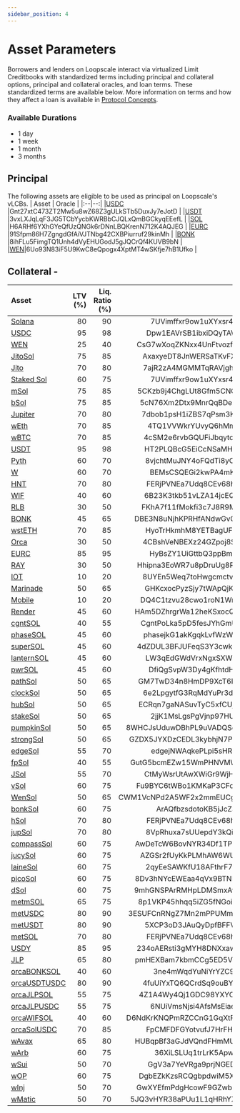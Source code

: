 ```yaml
---
sidebar_position: 4
---
```

# Asset Parameters
Borrowers and lenders on Loopscale interact via virtualized Limit Creditbooks with standardized terms including principal and collateral options, principal and collateral oracles, and loan terms. These standardized terms are available below. More information on terms and how they affect a loan is available in [Protocol Concepts](/concepts/loopscale/asset-parameters).

### Available Durations
- 1 day
- 1 week
- 1 month
- 3 months


## Principal
The following assets are eligible to be used as principal on Loopscale's vLCBs.
| Asset | Oracle |
|:--|--:|
|[USDC](https://solscan.io/token/EPjFWdd5AufqSSqeM2qN1xzybapC8G4wEGGkZwyTDt1v) |Gnt27xtC473ZT2Mw5u8wZ68Z3gULkSTb5DuxJy7eJotD |
|[USDT](https://solscan.io/token/Es9vMFrzaCERmJfrF4H2FYD4KCoNkY11McCe8BenwNYB) |3vxLXJqLqF3JG5TCbYycbKWRBbCJQLxQmBGCkyqEEefL |
|[SOL](https://solscan.io/token/So11111111111111111111111111111111111111112) |H6ARHf6YXhGYeQfUzQNGk6rDNnLBQKrenN712K4AQJEG |
|[EURC](https://solscan.io/token/HzwqbKZw8HxMN6bF2yFZNrht3c2iXXzpKcFu7uBEDKtr) |91Sfpm86H7ZgngdGfAiVJTNbg42CXBPiurruf29kinMh |
|[BONK](https://solscan.io/token/DezXAZ8z7PnrnRJjz3wXBoRgixCa6xjnB7YaB1pPB263) |8ihFLu5FimgTQ1Unh4dVyEHUGodJ5gJQCrQf4KUVB9bN |
|[WEN](https://solscan.io/token/WENWENvqqNya429ubCdR81ZmD69brwQaaBYY6p3LCpk)|6Uo93N83iF5U9KwC8eQpogx4XptMT4wSKfje7hB1Ufko |

## Collateral - 
| Asset | LTV (%) | Liq. Ratio (%) | Oracle |
|:--|--:|--:|--:|
|[Solana](https://solscan.io/token/So11111111111111111111111111111111111111112)| 80|90|7UVimffxr9ow1uXYxsr4LHAcV58mLzhmwaeKvJ1pjLiE|
|[USDC](https://solscan.io/token/EPjFWdd5AufqSSqeM2qN1xzybapC8G4wEGGkZwyTDt1v)| 95|98|Dpw1EAVrSB1ibxiDQyTAW6Zip3J4Btk2x4SgApQCeFbX|
|[WEN](https://solscan.io/token/WENWENvqqNya429ubCdR81ZmD69brwQaaBYY6p3LCpk)| 25|40|CsG7wXoqZKNxx4UnFtvozfwXQ9RgpKe7zSJa4LWh5MT9|
|[JitoSol](https://solscan.io/token/J1toso1uCk3RLmjorhTtrVwY9HJ7X8V9yYac6Y7kGCPn)| 75|85|AxaxyeDT8JnWERSaTKvFXvPKkEdxnamKSqpWbsSjYg1g|
|[Jito](https://solscan.io/token/jtojtomepa8beP8AuQc6eXt5FriJwfFMwQx2v2f9mCL)| 70|80|7ajR2zA4MGMMTqRAVjghTKqPPn4kbrj3pYkAVRVwTGzP|
|[Staked Sol](https://solscan.io/token/sTSoN7tYft63PJjHw2NcgJ43saq3NiE3XCdfvXXcTrD)| 60|75|7UVimffxr9ow1uXYxsr4LHAcV58mLzhmwaeKvJ1pjLiE|
|[mSol](https://solscan.io/token/mSoLzYCxHdYgdzU16g5QSh3i5K3z3KZK7ytfqcJm7So)| 75|85|5CKzb9j4ChgLUt8Gfm5CNGLN6khXKiqMbnGAW4cgXgxK|
|[bSol](https://solscan.io/token/bSo13r4TkiE4KumL71LsHTPpL2euBYLFx6h9HP3piy1)| 75|85|5cN76Xm2Dtx9MnrQqBDeZZRsWruTTcw37UruznAdSvvE|
|[Jupiter](https://solscan.io/token/JUPyiwrYJFskUPiHa7hkeR8VUtAeFoSYbKedZNsDvCN)| 70|80|7dbob1psH1iZBS7qPsm3Kwbf5DzSXK8Jyg31CTgTnxH5|
|[wEth](https://solscan.io/token/7vfCXTUXx5WJV5JADk17DUJ4ksgau7utNKj4b963voxs)| 70|85|4TQ1VVWkrYUvyQ6hMmjepwr7swvqsyvLi75BiJi13Tf3|
|[wBTC](https://solscan.io/token/3NZ9JMVBmGAqocybic2c7LQCJScmgsAZ6vQqTDzcqmJh)| 70|85|4cSM2e6rvbGQUFiJbqytoVMi5GgghSMr8LwVrT9VPSPo|
|[USDT](https://solscan.io/token/Es9vMFrzaCERmJfrF4H2FYD4KCoNkY11McCe8BenwNYB)| 95|98|HT2PLQBcG5EiCcNSaMHAjSgd9F98ecpATbk4Sk5oYuM|
|[Pyth](https://solscan.io/token/HZ1JovNiVvGrGNiiYvEozEVgZ58xaU3RKwX8eACQBCt3)| 60|70|8vjchtMuJNY4oFQdTi8yCe6mhCaNBFaUbktT482TpLPS|
|[W](https://solscan.io/token/85VBFQZC9TZkfaptBWjvUw7YbZjy52A6mjtPGjstQAmQ)| 60|70|BEMsCSQEGi2kwPA4mKnGjxnreijhMki7L4eeb96ypzF9|
|[HNT](https://solscan.io/token/hntyVP6YFm1Hg25TN9WGLqM12b8TQmcknKrdu1oxWux)| 70|80|FERjPVNEa7Udq8CEv68h6tPL46Tq7ieE49HrE2wea3XT|
|[WIF](https://solscan.io/token/EKpQGSJtjMFqKZ9KQanSqYXRcF8fBopzLHYxdM65zcjm)|40|60|6B23K3tkb51vLZA14jcEQVCA1pfHptzEHFA93V5dYwbT|
|[RLB](https://solscan.io/token/RLBxxFkseAZ4RgJH3Sqn8jXxhmGoz9jWxDNJMh8pL7a)|30|50|FKhA7f11fMokfi3c7J8R9M3TSJ3E26aeUuSm9bADgPF3|
|[BONK](https://solscan.io/token/DezXAZ8z7PnrnRJjz3wXBoRgixCa6xjnB7YaB1pPB263)|45|65|DBE3N8uNjhKPRHfANdwGvCZghWXyLPdqdSbEW2XFwBiX|
|[wstETH](https://solscan.io/token/ZScHuTtqZukUrtZS43teTKGs2VqkKL8k4QCouR2n6Uo)|70|85|HyoTrHkmhM8YETBagUFqtT95JpkFWtLDtL3uQHsLVT5j|
|[Orca](https://solscan.io/token/orcaEKTdK7LKz57vaAYr9QeNsVEPfiu6QeMU1kektZE)|30|50|4CBshVeNBEXz24GZpoj8SrqP5L7VGG3qjGd6tCST1pND|
|[EURC](https://solscan.io/token/HzwqbKZw8HxMN6bF2yFZNrht3c2iXXzpKcFu7uBEDKtr)|85|95|HyBsZY1UiGttbQ3ppBmnFVss9rmDAEvEbtYxdfjNAqBZ|
|[RAY](https://solscan.io/token/4k3Dyjzvzp8eMZWUXbBCjEvwSkkk59S5iCNLY3QrkX6R)|30|50|Hhipna3EoWR7u8pDruUg8RxhP5F6XLh6SEHMVDmZhWi8|
|[IOT](https://solscan.io/token/iotEVVZLEywoTn1QdwNPddxPWszn3zFhEot3MfL9fns)|10|20|8UYEn5Weq7toHwgcmctvcAxaNJo3SJxXEayM57rpoXr9|
|[Marinade](https://solscan.io/token/MNDEFzGvMt87ueuHvVU9VcTqsAP5b3fTGPsHuuPA5ey)|50|65|GHKcxocPyzSjy7tWApQjKRkDNuVXd4Kk624zhuaR7xhC|
|[Mobile](https://solscan.io/token/mb1eu7TzEc71KxDpsmsKoucSSuuoGLv1drys1oP2jh6)|10|20|DQ4C1tzvu28cwo1roN1Wm6TW35sfJEjLh517k3ZeWevx|
|[Render](https://solscan.io/token/rndrizKT3MK1iimdxRdWabcF7Zg7AR5T4nud4EkHBof)|45|60|HAm5DZhrgrWa12heKSxocQRyJWGCtXegC77hFQ8F5QTH|
|[cgntSOL](https://solscan.io/token/CgnTSoL3DgY9SFHxcLj6CgCgKKoTBr6tp4CPAEWy25DE)|40|55|CgntPoLka5pD5fesJYhGmUCF8KU1QS1ZmZiuAuMZr2az|
|[phaseSOL](https://solscan.io/token/phaseZSfPxTDBpiVb96H4XFSD8xHeHxZre5HerehBJG)|45|60|phasejkG1akKgqkLvfWzWY17evnH6mSWznnUspmpyeG|
|[superSOL](https://solscan.io/token/suPer8CPwxoJPQ7zksGMwFvjBQhjAHwUMmPV4FVatBw)|45|60|4dZDUL3BFJUFeqS3Y3cwkc84Rs6mgVHRYGt1LJvhooW4|
|[lanternSOL](https://solscan.io/token/LnTRntk2kTfWEY6cVB8K9649pgJbt6dJLS1Ns1GZCWg)| 45|60|LW3qEdGWdVrxNgxSXW8vZri7Jifg4HuKEQ1UABLxs3C|
|[pwrSOL](https://solscan.io/token/pWrSoLAhue6jUxUkbWgmEy5rD9VJzkFmvfTDV5KgNuu)| 45|60|DfiQgSvpW3Dy4gKfhtdHnWGHwFUrE8exvaxqjtMtAVxk|
|[pathSol](https://solscan.io/token/pathdXw4He1Xk3eX84pDdDZnGKEme3GivBamGCVPZ5a)| 50|65|GM7TwD34n8HmDP9XcT6bD3JJuNniKJkrKQinHqmqHarz|
|[clockSol](https://solscan.io/token/GRJQtWwdJmp5LLpy8JWjPgn5FnLyqSJGNhn5ZnCTFUwM)| 50|65|6e2LpgytfG3RqMdYuPr3dnedv6bmHQUk9hH9h2fzVk9o|
|[hubSol](https://solscan.io/token/HUBsveNpjo5pWqNkH57QzxjQASdTVXcSK7bVKTSZtcSX)| 50|65|ECRqn7gaNASuvTyC5xfCUjehWZCSowMXstZiM5DNweyB|
|[stakeSol](https://solscan.io/token/st8QujHLPsX3d6HG9uQg9kJ91jFxUgruwsb1hyYXSNd)| 50|65|2jjK1MsLgsPgVjnp97HUJeovNj3jp4XgyQ3nuiWMwiS8|
|[pumpkinSol](https://solscan.io/token/pumpkinsEq8xENVZE6QgTS93EN4r9iKvNxNALS1ooyp)| 50|65|8WHCJsUduwDBhPL9uVADQSdWkUi2LPZNFAMyX1n2HGMD|
|[strongSol](https://solscan.io/token/strng7mqqc1MBJJV6vMzYbEqnwVGvKKGKedeCvtktWA)| 50|65|GZDX5JYXDzCEDL3kybhjN7PSixL4ams3M2G4CvWmMmm5|
|[edgeSol](https://solscan.io/token/edge86g9cVz87xcpKpy3J77vbp4wYd9idEV562CCntt)| 55|70|edgejNWAqkePLpi5sHRxT9vHi7u3kSHP9cocABPKiWZ|
|[fpSol](https://solscan.io/token/fpSoL8EJ7UA5yJxFKWk1MFiWi35w8CbH36G5B9d7DsV)| 40|55|GutG5bcmEZw15WmPHNVMWHU77c6t8CEinUEdPLYz3doa|
|[JSol](https://solscan.io/token/7Q2afV64in6N6SeZsAAB81TJzwDoD6zpqmHkzi9Dcavn)| 55|70|CtMyWsrUtAwXWiGr9WjHT5fC3p3fgV8cyGpLTo2LJzG1|
|[vSol](https://solscan.io/token/vSoLxydx6akxyMD9XEcPvGYNGq6Nn66oqVb3UkGkei7)| 60|75|Fu9BYC6tWBo1KMKaP3CFoKfRhqv9akmy3DuYwnCyWiyC|
|[WenSol](https://solscan.io/token/WensoLXxZJnev2YvihHFchn1dVVFnFLYvgomXWvvwRu)| 50|65|CWM1VcNPd2A5WF2x2mmEUCgA1PGSKNZCGAH5GsoQw7h8|
|[bonkSol](https://solscan.io/token/BonK1YhkXEGLZzwtcvRTip3gAL9nCeQD7ppZBLXhtTs)| 60|75|ArAQfbzsdotoKB5jJcZa3ajQrrPcWr2YQoDAEAiFxJAC|
|[hSol](https://solscan.io/token/he1iusmfkpAdwvxLNGV8Y1iSbj4rUy6yMhEA3foJYDW)| 70|80|FERjPVNEa7Udq8CEv68h6tPL46Tq7ieE49HrE2wea3XT|
|[jupSol](https://solscan.io/token/jupSoLaHXQiZZTSfEWMTRRgpnyFm8f6sZdosWBjx93v)|70|80|8VpRhuxa7sUUepdY3kQiTmX9rS5vx4WgaXiAnXq4KCtr|
|[compassSol](https://solscan.io/token/Comp4ssDzXcLeu2MnLuGNNFC4cmLPMng8qWHPvzAMU1h)|60|75|AwDeTcW6BovNYR34Df1TPm4bFwswa4CJY4YPye2LXtPS|
|[jucySol](https://solscan.io/token/jucy5XJ76pHVvtPZb5TKRcGQExkwit2P5s4vY8UzmpC)|60|75|AZGSr2fUyKkPLMhAW6WUEKEsQiRMAFKf8Fjnt4MFFaGv|
|[laineSol](https://solscan.io/token/LAinEtNLgpmCP9Rvsf5Hn8W6EhNiKLZQti1xfWMLy6X)|60|75|2qyEeSAWKfU18AFthrF7JA8z8ZCi1yt76Tqs917vwQTV|
|[picoSol](https://solscan.io/token/picobAEvs6w7QEknPce34wAE4gknZA9v5tTonnmHYdX)|60|75|8Dv3hNYcEWEaa4qVx9BTN1Wfvtha1z8cWDUXb7KVACVe|
|[dSol](https://solscan.io/token/Dso1bDeDjCQxTrWHqUUi63oBvV7Mdm6WaobLbQ7gnPQ)|60|75|9mhGNSPArRMHpLDMSmxAvuoizBqtBGqYdT8WGuqgxNdn|
|[metmSOL](https://solscan.io/token/21bR3D4QR4GzopVco44PVMBXwHFpSYrbrdeNwdKk7umb)|65|75|8p1VKP45hhqq5iZG5fNGoi7ucme8nFLeChoDWNy7rWFm|
|[metUSDC](https://solscan.io/token/3RpEekjLE5cdcG15YcXJUpxSepemvq2FpmMcgo342BwC)|80|90|3ESUFCnRNgZ7Mn2mPPUMmXYaKU8jpnV9VtA17M7t2mHQ|
|[metUSDT](https://solscan.io/token/EZun6G5514FeqYtUv26cBHWLqXjAEdjGuoX6ThBpBtKj)|80|90|5XCP3oD3JAuQyDpfBFFVUxsBxNjPQojpKuL4aVhHsDok|
|[metSOL](https://solscan.io/token/FZN7QZ8ZUUAxMPfxYEYkH3cXUASzH8EqA6B4tyCL8f1j)|70|80|FERjPVNEa7Udq8CEv68h6tPL46Tq7ieE49HrE2wea3XT|
|[USDY](https://solscan.io/token/A1KLoBrKBde8Ty9qtNQUtq3C2ortoC3u7twggz7sEto6)| 85|95|234oAERsti3gMYH8DNXxawKm7jGLwqgSsGB5Cz72KeXU|
|[JLP](https://solscan.io/token/27G8MtK7VtTcCHkpASjSDdkWWYfoqT6ggEuKidVJidD4)| 65|80|pmHEXBam7kbmCCg5ED5V7RNMN8e34sKu338KeuFAGof|
|[orcaBONKSOL](https://solscan.io/token/3ne4mWqdYuNiYrYZC9TrA3FcfuFdErghH97vNPbjicr1)| 40|60|3ne4mWqdYuNiYrYZC9TrA3FcfuFdErghH97vNPbjicr1|
|[orcaUSDTUSDC](https://solscan.io/token/4fuUiYxTQ6QCrdSq9ouBYcTM7bqSwYTSyLueGZLTy4T4)| 80|90|4fuUiYxTQ6QCrdSq9ouBYcTM7bqSwYTSyLueGZLTy4T4|
|[orcaJLPSOL](https://solscan.io/token/4Z1A4Wy4Qj1GDC98YXYCuEkibVsHXoB1pMsn2crqEgDF)| 55|75|4Z1A4Wy4Qj1GDC98YXYCuEkibVsHXoB1pMsn2crqEgDF|
|[orcaJLPUSDC](https://solscan.io/token/6NUiVmsNjsi4AfsMsEiaezsaV9N4N1ZrD4jEnuWNRvyb)| 55|75|6NUiVmsNjsi4AfsMsEiaezsaV9N4N1ZrD4jEnuWNRvyb|
|[orcaWIFSOL](https://solscan.io/token/D6NdKrKNQPmRZCCnG1GqXtF7MMoHB7qR6GU5TkG59Qz1)| 40|60|D6NdKrKNQPmRZCCnG1GqXtF7MMoHB7qR6GU5TkG59Qz1|
|[orcaSolUSDC](https://solscan.io/token/FpCMFDFGYotvufJ7HrFHsWEiiQCGbkLCtwHiDnh7o28Q)| 70|85|FpCMFDFGYotvufJ7HrFHsWEiiQCGbkLCtwHiDnh7o28Q|
|[wAvax](https://solscan.io/token/KgV1GvrHQmRBY8sHQQeUKwTm2r2h8t4C8qt12Cw1HVE)| 65|80|HUBqpBf3aGJdVQndFHmMUd1eMcixt7S4swYPCx8A93K1|
|[wArb](https://solscan.io/token/8LH3QMo7xkMJx85Kg4pfiQY1g1ZgiVEe1KktSpaT89mP)| 60|75|36XiLSLUq1trLrK5ApwWs6LvozCjyTVgpr2uSAF3trF1|
|[wSui](https://solscan.io/token/G1vJEgzepqhnVu35BN4jrkv3wVwkujYWFFCxhbEZ1CZr)| 50|70|GgV3a7YeVRga9prjNGEDBG9NwatSaD8rwjZ4GNjPiXTq|
|[wOP](https://solscan.io/token/S62gBPpvCxzE5a7T39QGXPMxVP2fTgequtsgm9jGhaq)| 60|75|DgbEZkKzsRCQgbpdwiM5XcNZ4KzR5hsQZabtHGemf3Cc|
|[wInj](https://solscan.io/token/Hgtvu9gsDTzUpBn69WjrhMyzaQhrAM9piTsezmZVQP6Z)| 50|70|GwXYEfmPdgHcowF9GZwbb1WiTGTn1fuT3hbSLneoBKK6|
|[wMatic](https://solscan.io/token/Gz7VkD4MacbEB6yC5XD3HcumEiYx2EtDYYrfikGsvopG)| 50|70|5JQ3vHYR38aPUu1L1qHRhYXZWYFCCzox2HavyGypwVWP|